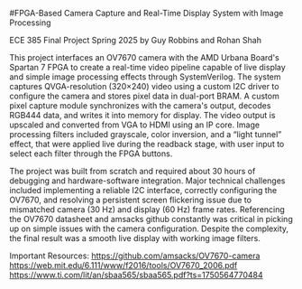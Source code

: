 #FPGA-Based Camera Capture and Real-Time Display System with Image Processing

ECE 385 Final Project Spring 2025 by Guy Robbins and Rohan Shah

This project interfaces an OV7670 camera with the AMD Urbana Board's Spartan 7 FPGA to create a real-time video pipeline capable of live display and simple image processing effects through SystemVerilog. The system captures QVGA-resolution (320×240) video using a custom I2C driver to configure the camera and stores pixel data in dual-port BRAM. A custom pixel capture module synchronizes with the camera's output, decodes RGB444 data, and writes it into memory for display. The video output is upscaled and converted from VGA to HDMI using an IP core. Image processing filters included grayscale, color inversion, and a “light tunnel” effect, that were applied live during the readback stage, with user input to select each filter through the FPGA buttons.

The project was built from scratch and required about 30 hours of debugging and hardware-software integration. Major technical challenges included implementing a reliable I2C interface, correctly configuring the OV7670, and resolving a persistent screen flickering issue due to mismatched camera (30 Hz) and display (60 Hz) frame rates. Referencing the OV7670 datasheet and amsacks github constantly was critical in picking up on simple issues with the camera configuration. Despite the complexity, the final result was a smooth live display with working image filters. 

Important Resources: 
https://github.com/amsacks/OV7670-camera
https://web.mit.edu/6.111/www/f2016/tools/OV7670_2006.pdf
https://www.ti.com/lit/an/sbaa565/sbaa565.pdf?ts=1750564770484
